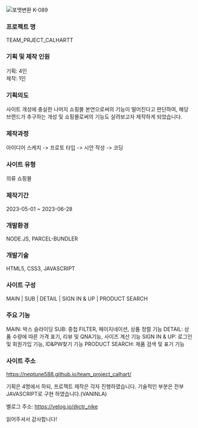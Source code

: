 ![포맷변환 K-089](https://github.com/neptune588/team_project_calhart/assets/112179258/5be31b91-03c3-41d2-9f54-6c32d4fa0ff9)


### 프로젝트 명 
TEAM_PRJECT_CALHARTT 

### 기획 및 제작 인원 
기획: 4인 <br/>
제작: 1인

### 기획의도
사이트 개성에 충실한 나머지 쇼핑몰 본연으로써의 기능이 떨어진다고 판단하여, 해당 브랜드가 추구하는 개성 및 쇼핑몰로써의 기능도 살려보고자 제작하게 되었습니다.

### 제작과정
아이디어 스케치 -> 프로토 타입 -> 시안 작성 -> 코딩

### 사이트 유형
의류 쇼핑몰

### 제작기간
2023-05-01 ~ 2023-06-28 

### 개발환경
NODE.JS, PARCEL-BUNDLER

### 개발기술
HTML5, CSS3, JAVASCRIPT

### 사이트 구성
MAIN | SUB | DETAIL | SIGN IN & UP | PRODUCT SEARCH

### 주요 기능
MAIN: 박스 슬라이딩
SUB: 중첩 FILTER, 페이지네이션, 상품 정렬 기능 
DETAIL: 상품 수량에 따른 가격 표기, 리뷰 및 QNA기능, 사이즈 계산 기능
SIGN IN & UP: 로그인 및 회원가입 기능, ID&PW찾기 기능
PRODUCT SEARCH: 제품 검색 및 표기 기능

### 사이트 주소
https://neptune588.github.io/team_project_calhart/

기획은 4명에서 하되, 프로젝트 제작은 각자 진행하였습니다. 기술적인 부분은 전부 JAVASCRIPT로 구현 하였습니다.(VANINLA) <br/>

벨로그 주소: https://velog.io/@ctr_nike

읽어주셔서 감사합니다!
